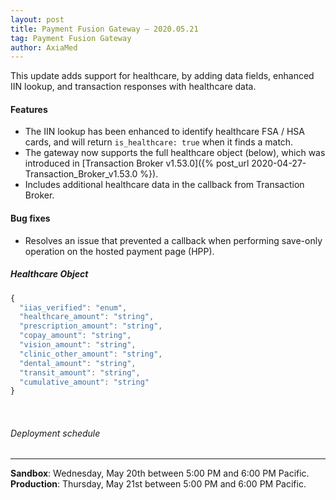 ```yaml
---
layout: post
title: Payment Fusion Gateway — 2020.05.21
tag: Payment Fusion Gateway
author: AxiaMed
---
```


This update adds support for healthcare, by adding data fields, enhanced IIN lookup, and transaction responses with healthcare data. 

#### Features
* The IIN lookup has been enhanced to identify healthcare FSA / HSA cards, and will return `is_healthcare: true` when it finds a match.
* The gateway now supports the full healthcare object (below), which was introduced in [Transaction Broker v1.53.0]({% post_url 2020-04-27-Transaction_Broker_v1.53.0 %}).
* Includes additional healthcare data in the callback from Transaction Broker.

#### Bug fixes
* Resolves an issue that prevented a callback when performing save-only operation on the hosted payment page (HPP). 

##### Healthcare Object
```javascript
{
  "iias_verified": "enum",
  "healthcare_amount": "string",
  "prescription_amount": "string",
  "copay_amount": "string",
  "vision_amount": "string",
  "clinic_other_amount": "string",
  "dental_amount": "string",
  "transit_amount": "string",
  "cumulative_amount": "string"
}
```

&nbsp;  
###### Deployment schedule
* * *
**Sandbox**: Wednesday, May 20th between 5:00 PM and 6:00 PM Pacific.
<br>
**Production**: Thursday, May 21st between 5:00 PM and 6:00 PM Pacific.
